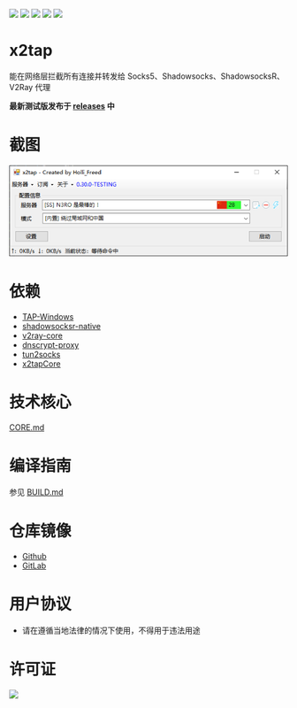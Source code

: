 [![](https://img.shields.io/badge/telegram-channel-blue.svg)](https://t.me/x2tap)
[![](https://img.shields.io/badge/telegram-chat-blue.svg)](https://t.me/x2tapChat)
[![](https://img.shields.io/badge/status-testing-red.svg)](https://github.com/hacking001/x2tap/releases)
[![](https://travis-ci.org/hacking001/x2tap.svg?branch=master)](https://travis-ci.org/hacking001/x2tap)
[![](https://app.fossa.io/api/projects/git%2Bgithub.com%2Fhacking001%2Fx2tap.svg?type=shield)](https://app.fossa.io/projects/git%2Bgithub.com%2Fhacking001%2Fx2tap?ref=badge_shield)

# x2tap
能在网络层拦截所有连接并转发给 Socks5、Shadowsocks、ShadowsocksR、V2Ray 代理

**最新测试版发布于 [releases](https://github.com/hacking001/x2tap/releases) 中**

# 截图
![](screenshots/main.png)

# 依赖
- [TAP-Windows](https://build.openvpn.net/downloads/releases/latest/tap-windows-latest-stable.exe)
- [shadowsocksr-native](https://github.com/ShadowsocksR-Live/shadowsocksr-native)
- [v2ray-core](https://github.com/v2ray/v2ray-core/releases)
- [dnscrypt-proxy](https://github.com/jedisct1/dnscrypt-proxy)
- [tun2socks](https://github.com/eycorsican/go-tun2socks)
- [x2tapCore](https://github.com/hacking001/x2tapCore)

# 技术核心
[CORE.md](CORE.md)

# 编译指南
参见 [BUILD.md](BUILD.md)

# 仓库镜像
- [Github](https://github.com/hacking001/x2tap)
- [GitLab](https://gitlab.com/hacking001/x2tap)

# 用户协议
- 请在遵循当地法律的情况下使用，不得用于违法用途

# 许可证
[![](https://app.fossa.io/api/projects/git%2Bgithub.com%2Fhacking001%2Fx2tap.svg?type=large)](https://app.fossa.io/projects/git%2Bgithub.com%2Fhacking001%2Fx2tap?ref=badge_large)